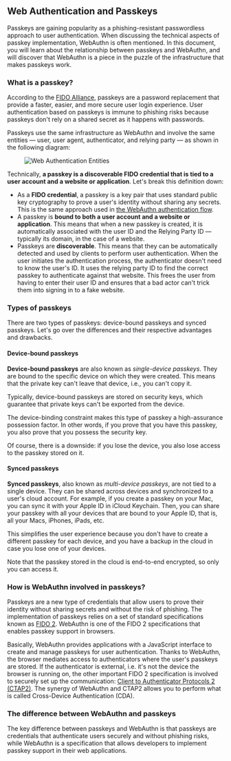 ## Web Authentication and Passkeys

Passkeys are gaining popularity as a phishing-resistant passwordless approach to user authentication. When discussing the technical aspects of passkey implementation, WebAuthn is often mentioned. In this document, you will learn about the relationship between passkeys and WebAuthn, and will discover that WebAuthn is a piece in the puzzle of the infrastructure that makes passkeys work.

### What is a passkey?

According to the [FIDO Alliance](https://fidoalliance.org/), passkeys are a password replacement that provide a faster, easier, and more secure user login experience. User authentication based on passkeys is immune to phishing risks because passkeys don't rely on a shared secret as it happens with passwords.

Passkeys use the same infrastructure as WebAuthn and involve the same entities &mdash; user, user agent, authenticator, and relying party &mdash; as shown in the following diagram:

<figure class="image">
  <img src="img/1-Web-Authentication-Entities.svg" alt="Web Authentication Entities">
</figure>

Technically, **a passkey is a discoverable FIDO credential that is tied to a user account and a website or application**. Let's break this definition down:

- As a **FIDO credential**, a passkey is a key pair that uses standard public key cryptography to prove a user's identity without sharing any secrets. This is the same approach used in [the WebAuthn authentication flow](https://webauthn.me/introduction).
- A passkey is **bound to both a user account and a website or application**. This means that when a new passkey is created, it is automatically associated with the user ID and the Relying Party ID &mdash; typically its domain, in the case of a website.
- Passkeys are **discoverable**. This means that they can be automatically detected and used by clients to perform user authentication. When the user initiates the authentication process, the authenticator doesn't need to know the user's ID. It uses the relying party ID to find the correct passkey to authenticate against that website. This frees the user from having to enter their user ID and ensures that a bad actor can't trick them into signing in to a fake website.

### Types of passkeys

There are two types of passkeys: device-bound passkeys and synced passkeys. Let's go over the differences and their respective advantages and drawbacks.

#### Device-bound passkeys

**Device-bound passkeys** are also known as *single-device passkeys*. They are bound to the specific device on which they were created. This means that the private key can't leave that device, i.e., you can't copy it.

Typically, device-bound passkeys are stored on security keys, which guarantee that private keys can't be exported from the device.

The device-binding constraint makes this type of passkey a high-assurance possession factor. In other words, if you prove that you have this passkey, you also prove that you possess the security key.

Of course, there is a downside: if you lose the device, you also lose access to the passkey stored on it.

#### Synced passkeys

**Synced passkeys**, also known as *multi-device passkeys*, are not tied to a single device. They can be shared across devices and synchronized to a user's cloud account. For example, if you create a passkey on your Mac, you can sync it with your Apple ID in iCloud Keychain. Then, you can share your passkey with all your devices that are bound to your Apple ID, that is, all your Macs, iPhones, iPads, etc.

This simplifies the user experience because you don't have to create a different passkey for each device, and you have a backup in the cloud in case you lose one of your devices.

Note that the passkey stored in the cloud is end-to-end encrypted, so only you can access it.

### How is WebAuthn involved in passkeys?

Passkeys are a new type of credentials that allow users to prove their identity without sharing secrets and without the risk of phishing. The implementation of passkeys relies on a set of standard specifications known as [FIDO 2](https://fidoalliance.org/fido2/). WebAuthn is one of the FIDO 2 specifications that enables passkey support in browsers.

Basically, WebAuthn provides applications with a JavaScript interface to create and manage passkeys for user authentication. Thanks to WebAuthn, the browser mediates access to authenticators where the user's passkeys are stored. If the authenticator is external, i.e. it's not the device the browser is running on, the other important FIDO 2 specification is involved to securely set up the communication: [Client to Authenticator Protocols 2 (CTAP2)](https://fidoalliance.org/specs/fido-v2.2-rd-20230321/fido-client-to-authenticator-protocol-v2.2-rd-20230321.html). The synergy of WebAuthn and CTAP2 allows you to perform what is called Cross-Device Authentication (CDA).

### The difference between WebAuthn and passkeys

The key difference between passkeys and WebAuthn is that passkeys are credentials that authenticate users securely and without phishing risks, while WebAuthn is a specification that allows developers to implement passkey support in their web applications.
